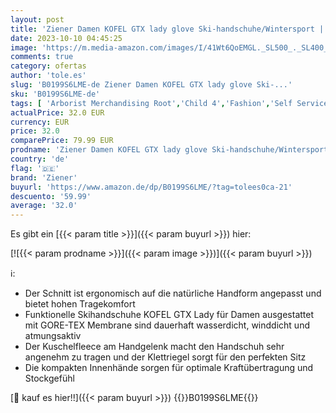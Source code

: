 ```yaml
---
layout: post
title: 'Ziener Damen KOFEL GTX lady glove Ski-handschuhe/Wintersport | Wasserdicht  Atmungsaktiv    schwarz  black   6'
date: 2023-10-10 04:45:25
image: 'https://m.media-amazon.com/images/I/41Wt6QoEMGL._SL500_._SL400_.jpg'
comments: true
category: ofertas
author: 'tole.es'
slug: 'B0199S6LME-de Ziener Damen KOFEL GTX lady glove Ski-...'
sku: 'B0199S6LME-de'
tags: [ 'Arborist Merchandising Root','Child 4','Fashion','Self Service','Ski-Bekleidung','Ski-Bekleidung für Damen','Ski-Handschuhe für Damen','Special Features Stores','Sport & Freizeit','Sport Apparel Sales','Sportartspezifische Bekleidung','Sports-Promotions','ef3a019d-6628-41d5-b303-291126686917_0','ef3a019d-6628-41d5-b303-291126686917_7401','ef3a019d-6628-41d5-b303-291126686917_8801','ziener','🇩🇪', ]
actualPrice: 32.0 EUR
currency: EUR
price: 32.0
comparePrice: 79.99 EUR
prodname: 'Ziener Damen KOFEL GTX lady glove Ski-handschuhe/Wintersport | Wasserdicht  Atmungsaktiv    schwarz  black   6'
country: 'de'
flag: '🇩🇪'
brand: 'Ziener'
buyurl: 'https://www.amazon.de/dp/B0199S6LME/?tag=tolees0ca-21'
descuento: '59.99'
average: '32.0'
---
```


Es gibt ein [{{< param title >}}]({{< param buyurl >}}) hier:

[![{{< param prodname >}}]({{< param image >}})]({{< param buyurl >}})

ℹ️:

- Der Schnitt ist ergonomisch auf die natürliche Handform angepasst und bietet hohen Tragekomfort
- Funktionelle Skihandschuhe KOFEL GTX Lady für Damen ausgestattet mit GORE-TEX Membrane sind dauerhaft wasserdicht, winddicht und atmungsaktiv
- Der Kuschelfleece am Handgelenk macht den Handschuh sehr angenehm zu tragen und der Klettriegel sorgt für den perfekten Sitz
- Die kompakten Innenhände sorgen für optimale Kraftübertragung und Stockgefühl

[🛒 kauf es hier!!]({{< param buyurl >}})
{{<world>}}B0199S6LME{{</world>}}
